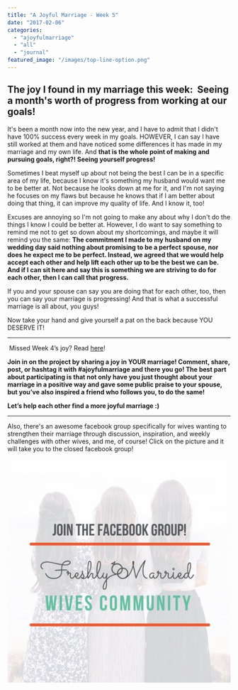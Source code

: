 ```yaml
---
title: "A Joyful Marriage - Week 5"
date: "2017-02-06"
categories: 
  - "ajoyfulmarriage"
  - "all"
  - "journal"
featured_image: "/images/top-line-option.png"
---
```


## The joy I found in my marriage this week:  Seeing a month's worth of progress from working at our goals!

It's been a month now into the new year, and I have to admit that I didn't have 100% success every week in my goals. HOWEVER, I can say I have still worked at them and have noticed some differences it has made in my marriage and my own life. And **that is the whole point of making and pursuing goals, right?! Seeing yourself progress!** 

Sometimes I beat myself up about not being the best I can be in a specific area of my life, because I know it's something my husband would want me to be better at. Not because he looks down at me for it, and I'm not saying he focuses on my flaws but because he knows that if I am better about doing that thing, it can improve my quality of life. And I know it, too!

Excuses are annoying so I'm not going to make any about why I don't do the things I know I could be better at. However, I do want to say something to remind me not to get so down about my shortcomings, and maybe it will remind you the same: **The commitment I made to my husband on my wedding day said nothing about promising to be a perfect spouse, nor does he expect me to be perfect. Instead, we agreed that we would help accept each other and help lift each other up to be the best we can be. And if I can sit here and say this is something we are striving to do for each other, then I can call that progress.** 

If you and your spouse can say you are doing that for each other, too, then you can say your marriage is progressing! And that is what a successful marriage is all about, you guys!

Now take your hand and give yourself a pat on the back because YOU DESERVE IT!

* * *

 Missed Week 4’s joy? Read [here](http://freshlymarried.com/ajoyfulmarriage-week-4/)!

**Join in on the project by sharing a joy in YOUR marriage! Comment, share, post, or hashtag it with #ajoyfulmarriage and there you go! The best part about participating is that not only have you just thought about your marriage in a positive way and gave some public praise to your spouse, but you’ve also inspired a friend who follows you, to do the same!**

**Let’s help each other find a more joyful marriage :)**

* * *

Also, there's an awesome facebook group specifically for wives wanting to strengthen their marriage through discussion, inspiration, and weekly challenges with other wives, and me, of course! Click on the picture and it will take you to the closed facebook group!

[![](/images/IMG_0393-1.jpg)](https://www.facebook.com/groups/freshlymarried/)
